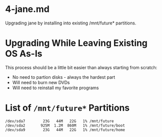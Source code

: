 
# 4-jane.md

Upgrading jane by installing into existing /mnt/future* partitions.

# Upgrading While Leaving Existing OS As-Is

This process should be a little bit easier than always starting from scratch:

- No need to partion disks - always the hardest part
- Will need to burn new DVDs
- Will need to reinstall my favorite programs

# List of `/mnt/future*` Partitions

```
/dev/sda7        23G   44M   22G   1% /mnt/future
/dev/sda2       925M  1.2M  860M   1% /mnt/future/boot
/dev/sda9        23G   44M   22G   1% /mnt/future/home
```
